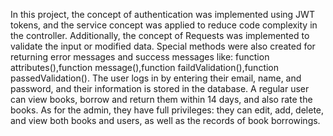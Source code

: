 In this project, the concept of authentication was implemented using JWT tokens, and the service concept was applied to reduce code complexity in the controller. Additionally, the concept of Requests was implemented to validate the input or modified data. Special methods were also created for returning error messages and success messages like: function attributes(),function message(),function faildValidation(),function passedValidation(). The user logs in by entering their email, name, and password, and their information is stored in the database. A regular user can view books, borrow and return them within 14 days, and also rate the books. As for the admin, they have full privileges: they can edit, add, delete, and view both books and users, as well as the records of book borrowings.

